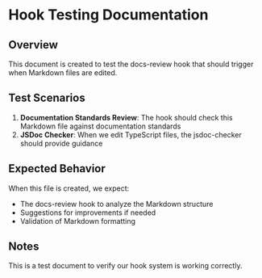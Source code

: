 # Hook Testing Documentation

## Overview

This document is created to test the docs-review hook that should trigger when
Markdown files are edited.

## Test Scenarios

1. **Documentation Standards Review**: The hook should check this Markdown file
   against documentation standards
2. **JSDoc Checker**: When we edit TypeScript files, the jsdoc-checker should
   provide guidance

## Expected Behavior

When this file is created, we expect:

- The docs-review hook to analyze the Markdown structure
- Suggestions for improvements if needed
- Validation of Markdown formatting

## Notes

This is a test document to verify our hook system is working correctly.
